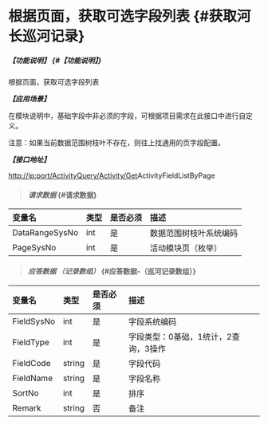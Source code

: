 # 根据页面，获取可选字段列表 {#获取河长巡河记录}

##### _【功能说明】_ {#【功能说明】}

根据页面，获取可选字段列表

_**【应用场景】**_

在模块说明中，基础字段中非必须的字段，可根据项目需求在此接口中进行自定义。

注意：如果当前数据范围树枝叶不存在，则往上找通用的页字段配置。

_**【接口地址】**_

[http://ip:port/ActivityQuery/Activity/Get](http://ip:port/HMQuery/PatrolRiver/GetPatrolRivers)ActivityFieldListByPage

> #### _请求数据_ {#请求数据}

| 变量名 | 类型 | 是否必须 | 描述 |
| :--- | :--- | :--- | :--- |
| DataRangeSysNo | int | 是 | 数据范围树枝叶系统编码 |
| PageSysNo | int | 是 | 活动模块页（枚举） |

> #### _应答数据 （记录数组）_ {#应答数据-（巡河记录数组）}

| 变量名 | 类型 | 是否必须 | 描述 |
| :--- | :--- | :--- | :--- |
| FieldSysNo | int | 是 | 字段系统编码 |
| FieldType | int | 是 | 字段类型：0基础，1统计，2查询，3操作 |
| FieldCode | string | 是 | 字段代码 |
| FieldName | string | 是 | 字段名称 |
| SortNo | int | 是 | 排序 |
| Remark | string | 否 | 备注 |



